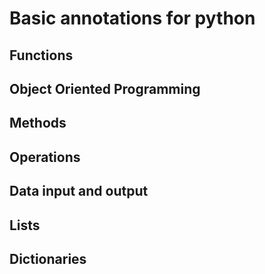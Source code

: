 # Basic annotations for python

## Functions
## Object Oriented Programming
## Methods
## Operations
## Data input and output
## Lists
## Dictionaries